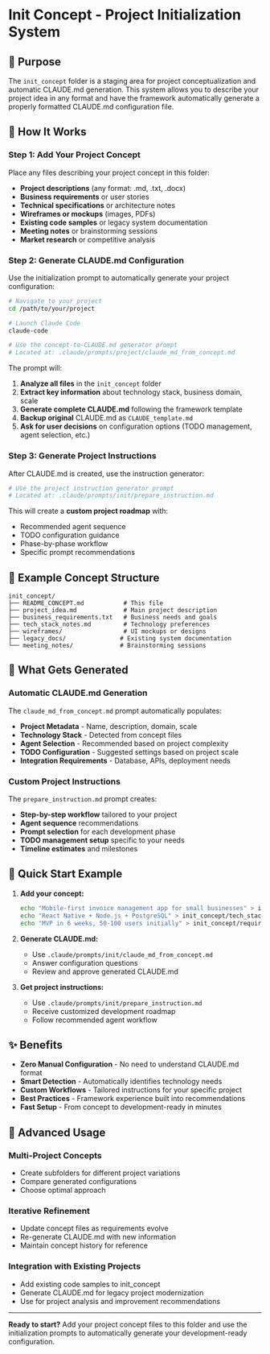 # Init Concept - Project Initialization System

## 🎯 Purpose

The `init_concept` folder is a staging area for project conceptualization and automatic CLAUDE.md generation. This system allows you to describe your project idea in any format and have the framework automatically generate a properly formatted CLAUDE.md configuration file.

## 🔄 How It Works

### Step 1: Add Your Project Concept

Place any files describing your project concept in this folder:

- **Project descriptions** (any format: .md, .txt, .docx)
- **Business requirements** or user stories
- **Technical specifications** or architecture notes
- **Wireframes or mockups** (images, PDFs)
- **Existing code samples** or legacy system documentation
- **Meeting notes** or brainstorming sessions
- **Market research** or competitive analysis

### Step 2: Generate CLAUDE.md Configuration

Use the initialization prompt to automatically generate your project configuration:

```bash
# Navigate to your project
cd /path/to/your/project

# Launch Claude Code
claude-code

# Use the concept-to-CLAUDE.md generator prompt
# Located at: .claude/prompts/project/claude_md_from_concept.md
```

The prompt will:
1. **Analyze all files** in the `init_concept` folder
2. **Extract key information** about technology stack, business domain, scale
3. **Generate complete CLAUDE.md** following the framework template
4. **Backup original** CLAUDE.md as `CLAUDE_template.md`
5. **Ask for user decisions** on configuration options (TODO management, agent selection, etc.)

### Step 3: Generate Project Instructions

After CLAUDE.md is created, use the instruction generator:

```bash
# Use the project instruction generator prompt
# Located at: .claude/prompts/init/prepare_instruction.md
```

This will create a **custom project roadmap** with:
- Recommended agent sequence
- TODO configuration guidance
- Phase-by-phase workflow
- Specific prompt recommendations

## 📁 Example Concept Structure

```text
init_concept/
├── README_CONCEPT.md           # This file
├── project_idea.md             # Main project description
├── business_requirements.txt   # Business needs and goals
├── tech_stack_notes.md         # Technology preferences
├── wireframes/                 # UI mockups or designs
├── legacy_docs/               # Existing system documentation
└── meeting_notes/             # Brainstorming sessions
```

## 🎯 What Gets Generated

### Automatic CLAUDE.md Generation

The `claude_md_from_concept.md` prompt automatically populates:

- **Project Metadata** - Name, description, domain, scale
- **Technology Stack** - Detected from concept files
- **Agent Selection** - Recommended based on project complexity
- **TODO Configuration** - Suggested settings based on project scale
- **Integration Requirements** - Database, APIs, deployment needs

### Custom Project Instructions

The `prepare_instruction.md` prompt creates:

- **Step-by-step workflow** tailored to your project
- **Agent sequence** recommendations
- **Prompt selection** for each development phase
- **TODO management setup** specific to your needs
- **Timeline estimates** and milestones

## 🚀 Quick Start Example

1. **Add your concept:**
   ```bash
   echo "Mobile-first invoice management app for small businesses" > init_concept/project_idea.md
   echo "React Native + Node.js + PostgreSQL" > init_concept/tech_stack.md
   echo "MVP in 6 weeks, 50-100 users initially" > init_concept/requirements.md
   ```

2. **Generate CLAUDE.md:**
   - Use `.claude/prompts/init/claude_md_from_concept.md`
   - Answer configuration questions
   - Review and approve generated CLAUDE.md

3. **Get project instructions:**
   - Use `.claude/prompts/init/prepare_instruction.md`
   - Receive customized development roadmap
   - Follow recommended agent workflow

## ✨ Benefits

- **Zero Manual Configuration** - No need to understand CLAUDE.md format
- **Smart Detection** - Automatically identifies technology needs
- **Custom Workflows** - Tailored instructions for your specific project
- **Best Practices** - Framework experience built into recommendations
- **Fast Setup** - From concept to development-ready in minutes

## 🔧 Advanced Usage

### Multi-Project Concepts
- Create subfolders for different project variations
- Compare generated configurations
- Choose optimal approach

### Iterative Refinement
- Update concept files as requirements evolve
- Re-generate CLAUDE.md with new information
- Maintain concept history for reference

### Integration with Existing Projects
- Add existing code samples to init_concept
- Generate CLAUDE.md for legacy project modernization
- Use for project analysis and improvement recommendations

---

**Ready to start?** Add your project concept files to this folder and use the initialization prompts to automatically generate your development-ready configuration.